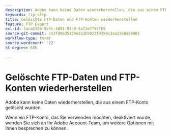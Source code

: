 ```yaml
---
description: Adobe kann keine Daten wiederherstellen, die aus einem FTP-Konto gelöscht wurden.
keywords: ftp;sftp
title: Gelöschte FTP-Daten und FTP-Konten wiederherstellen
feature: FTP Export
exl-id: 5aca2196-9c7c-4891-93c9-5af2e7f97fb9
source-git-commit: c53f886d5329e2a3b5023f9396c3aa2360a86901
workflow-type: tm+mt
source-wordcount: '72'
ht-degree: 63%

---
```


# Gelöschte FTP-Daten und FTP-Konten wiederherstellen

Adobe kann keine Daten wiederherstellen, die aus einem FTP-Konto gelöscht wurden.

Wenn ein FTP-Konto, das Sie verwenden möchten, deaktiviert wurde, wenden Sie sich an Ihr Adobe Account-Team, um weitere Optionen mit Ihnen besprechen zu können.
